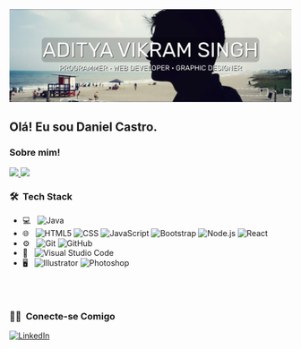 <img src="https://raw.githubusercontent.com/AVS1508/AVS1508/master/assets/Aditya%20Vikram%20Singh%20Banner.png">

<h2> Olá! Eu sou Daniel Castro.</h2>

<h3>Sobre mim! </h3>

<a href="https://github.com/DanielCastroAlves">
  <img height="180em" src="https://github-readme-stats.vercel.app/api?username=DanielCastroAlves&theme=buefy&show_icons=true" />
  <img height="180em" src="https://github-readme-stats.vercel.app/api/top-langs/?username=DanielCastroAlves&theme=buefy&layout=compact" />
</a>

<h3> 🛠 &nbsp;Tech Stack</h3>

- 💻 &nbsp; ![Java](https://img.shields.io/badge/-Java-333333?style=flat&logo=Java&logoColor=007396) 
- 🌐 &nbsp;
  ![HTML5](https://img.shields.io/badge/-HTML5-333333?style=flat&logo=HTML5)
  ![CSS](https://img.shields.io/badge/-CSS-333333?style=flat&logo=CSS3&logoColor=1572B6)
  ![JavaScript](https://img.shields.io/badge/-JavaScript-333333?style=flat&logo=javascript)
  ![Bootstrap](https://img.shields.io/badge/-Bootstrap-333333?style=flat&logo=bootstrap&logoColor=563D7C)
  ![Node.js](https://img.shields.io/badge/-Node.js-333333?style=flat&logo=node.js)
  ![React](https://img.shields.io/badge/-React-333333?style=flat&logo=react)
- ⚙️ &nbsp;
  ![Git](https://img.shields.io/badge/-Git-333333?style=flat&logo=git)
  ![GitHub](https://img.shields.io/badge/-GitHub-333333?style=flat&logo=github)
- 🔧 &nbsp;
  ![Visual Studio Code](https://img.shields.io/badge/-Visual%20Studio%20Code-333333?style=flat&logo=visual-studio-code&logoColor=007ACC)
- 🖥 &nbsp;
  ![Illustrator](https://img.shields.io/badge/-Illustrator-333333?style=flat&logo=adobe-illustrator)
  ![Photoshop](https://img.shields.io/badge/-Photoshop-333333?style=flat&logo=adobe-photoshop)
 <br/>



<br/>

<h3> 🤝🏻 &nbsp;Conecte-se Comigo </h3>

  <a href="https://www.linkedin.com/in/danielcfalves/"><img alt="LinkedIn" src="https://img.shields.io/badge/LinkedIn-0077B5?style=for-the-badge&logo=linkedin&logoColor=white"></a>





